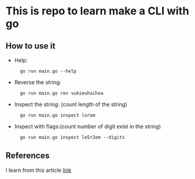 # This is repo to learn make a CLI with go

## How to use it

- Help:

  ```
    go run main.go --help

  ```

- Reverse the string:

  ```
    go run main.go rev vukieuhaihoa
  ```

- Inspect the string: (count length of the string)

  ```
    go run main.go inspect lorem
  ```

- Inspect with flags:(count number of digit exist in the string)

  ```
    go run main.go inspect le5r2em --digits
  ```

## References

I learn from this article [link](https://www.thorsten-hans.com/lets-build-a-cli-in-go-with-cobra/)
